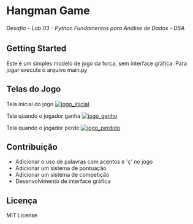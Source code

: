 # Hangman Game
###### Desafio - Lab 03 - Python Fundamentos para Análise de Dados - DSA

## Getting Started

Este é um simples modelo de jogo da forca, sem interface gráfica. Para jogar execute 
o arquivo main.py  

## Telas do Jogo
Tela inicial do jogo
[![jogo_inicial](https://i.imgur.com/lgvASvv.png "jogo_inicial")](https://i.imgur.com/lgvASvv.png "jogo_inicial")

Tela quando o jogador ganha
[![jogo_ganho](https://i.imgur.com/5KFSqAX.png "jogo_ganho")](https://i.imgur.com/5KFSqAX.png "jogo_ganho")

Tela quando o jogador perde
[![jogo_perdido](https://i.imgur.com/F5bYMD6.png "jogo_perdido")](https://i.imgur.com/F5bYMD6.png "jogo_perdido")
    
## Contribuição

- Adicionar o uso de palavras com acentos e 'ç' no jogo
- Adicionar um sistema de pontuação
- Adicionar um sistema de competição
- Desenvolvimento de interface gráfica    
    
## Licença
    
MIT License
